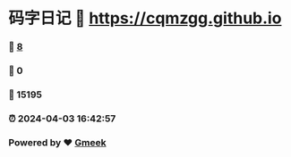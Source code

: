 # 码字日记 :link: https://cqmzgg.github.io 
### :page_facing_up: [8](https://cqmzgg.github.io/tag.html) 
### :speech_balloon: 0 
### :hibiscus: 15195 
### :alarm_clock: 2024-04-03 16:42:57 
### Powered by :heart: [Gmeek](https://github.com/Meekdai/Gmeek)
